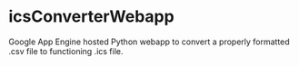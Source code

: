icsConverterWebapp
==================

Google App Engine hosted Python webapp to convert a properly formatted .csv file to functioning .ics file.
